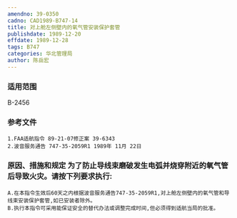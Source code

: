 ```yaml
---
amendno: 39-0350  
cadno: CAD1989-B747-14  
title: 对上舱左侧壁内的氧气管安装保护套管  
publishdate: 1989-12-20  
effdate: 1989-12-28  
tags: B747  
categories: 华北管理局  
author: 陈岳宏  
---
```

  
### 适用范围  
B-2456  
  
<!--more-->  
### 参考文件  
    1.FAA适航指令 89-21-07修正案 39-6343  
    2.波音服务通告 747-35-2059R1 1989年 11月 22日  
  
### 原因、措施和规定 为了防止导线束磨破发生电弧并烧穿附近的氧气管后导致火灾。请按下列要求执行:  
    A.在本指令生效后60天之内根据波音服务通告747-35-2059R1,对上舱左侧壁内的氧气管和导线束安装保护套管,如已安装者除外。  
    B.执行本指令可采用能保证安全的替代办法或调整完成时间,但必须得到适航当局的批准。  
  
